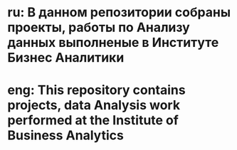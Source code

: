# ru: В данном репозитории собраны проекты, работы по Анализу данных выполненые в Институте Бизнес Аналитики 
# eng: This repository contains projects, data Analysis work performed at the Institute of Business Analytics
